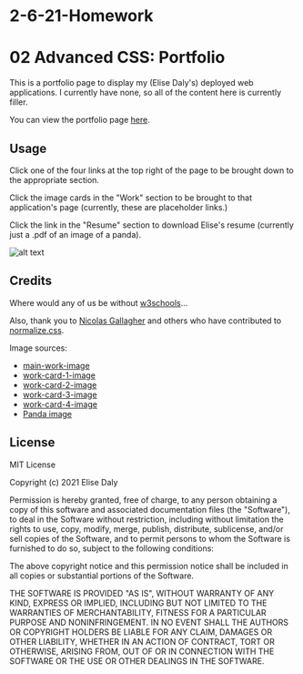 # 2-6-21-Homework
# 02 Advanced CSS: Portfolio

This is a portfolio page to display my (Elise Daly's) deployed web applications. I currently have none, so all of the content here is currently filler.

You can view the portfolio page [here](https://elisesamanthadaly.github.io/2-6-21-Homework/).


## Usage

Click one of the four links at the top right of the page to be brought down to the appropriate section.

Click the image cards in the "Work" section to be brought to that application's page (currently, these are placeholder links.)

Click the link in the "Resume" section to download Elise's resume (currently just a .pdf of an image of a panda).

![alt text](./assets/images/screenshot.png)

## Credits

Where would any of us be without [w3schools](https://www.w3schools.com/)...

Also, thank you to [Nicolas Gallagher](https://github.com/necolas) and others who have contributed to [normalize.css](https://github.com/necolas/normalize.css/blob/master/normalize.css).

Image sources:
* [main-work-image](https://ivcjournal.com/feline-diabetes-mellitus/)
* [work-card-1-image](https://icatcare.org/advice/thinking-of-getting-a-cat/)
* [work-card-2-image](https://www.pngitem.com/so/old-dog/)
* [work-card-3-image](https://www.luinonotizie.it/2014/07/23/cina-allarme-peste-bubbonica-unintera-citta-in-quarantena/25519)
* [work-card-4-image](https://www.bbc.com/news/uk-northern-ireland-50502282)
* [Panda image](https://www.pinterest.com/pin/501095896035155323/)

## License

MIT License

Copyright (c) 2021 Elise Daly

Permission is hereby granted, free of charge, to any person obtaining a copy
of this software and associated documentation files (the "Software"), to deal
in the Software without restriction, including without limitation the rights
to use, copy, modify, merge, publish, distribute, sublicense, and/or sell
copies of the Software, and to permit persons to whom the Software is
furnished to do so, subject to the following conditions:

The above copyright notice and this permission notice shall be included in all
copies or substantial portions of the Software.

THE SOFTWARE IS PROVIDED "AS IS", WITHOUT WARRANTY OF ANY KIND, EXPRESS OR
IMPLIED, INCLUDING BUT NOT LIMITED TO THE WARRANTIES OF MERCHANTABILITY,
FITNESS FOR A PARTICULAR PURPOSE AND NONINFRINGEMENT. IN NO EVENT SHALL THE
AUTHORS OR COPYRIGHT HOLDERS BE LIABLE FOR ANY CLAIM, DAMAGES OR OTHER
LIABILITY, WHETHER IN AN ACTION OF CONTRACT, TORT OR OTHERWISE, ARISING FROM,
OUT OF OR IN CONNECTION WITH THE SOFTWARE OR THE USE OR OTHER DEALINGS IN THE
SOFTWARE.